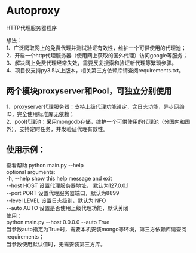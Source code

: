 # Autoproxy

HTTP代理服务器程序

想法：  
      1、广泛爬取网上的免费代理并测试验证有效性，维护一个可供使用的代理池；    
      2、开启一个http代理服务器（使用网上获取的国外代理）访问google等服务；    
      3、解决网上免费代理经常失效，需要反复搜索和验证新代理等繁琐步骤。    
      4、项目仅支持py3.5以上版本，相关第三方依赖库请查阅requirements.txt。    

## 两个模块proxyserver和Pool，可独立分别使用    
1、proxyserver代理服务器：支持上级代理功能设定，含日志功能，异步网络IO，完全使用标准库无依赖；  
2、pool代理池：采用mongodb存储，维护一个可供使用的代理池（分国内和国外），支持定时任务，并发验证代理有效性。  

## 使用示例：
查看帮助
python main.py --help  
optional arguments:  
  -h, --help     show this help message and exit  
  --host HOST    设置代理服务器地址， 默认为127.0.0.1  
  --port PORT    设置代理服务器端口，默认为8899  
  --level LEVEL  设置日志级别，默认为INFO  
  --auto AUTO    设置是否使用上级代理功能，默认关闭  
使用：  
python main.py --host 0.0.0.0 --auto True  
当参数auto指定为True时，需要本机安装mongo等环境，第三方依赖库请查阅requirements；  
当参数使用默认值时，无需安装第三方库。  

